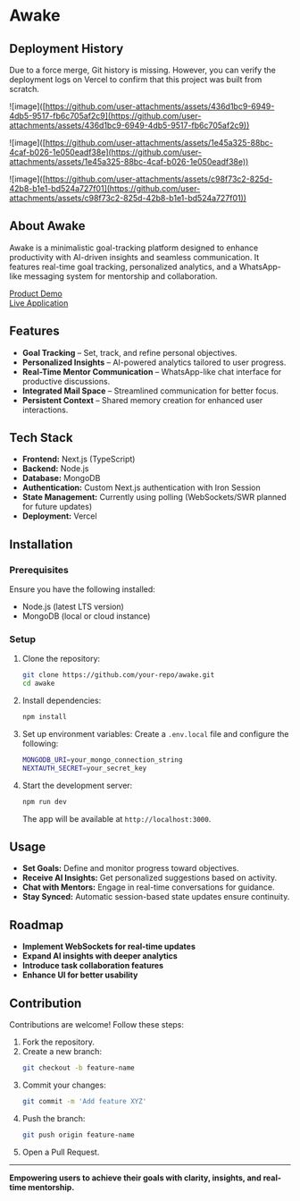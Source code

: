 # Awake

## Deployment History

Due to a force merge, Git history is missing. However, you can verify the deployment logs on Vercel to confirm that this project was built from scratch.



![image]\([https://github.com/user-attachments/assets/436d1bc9-6949-4db5-9517-fb6c705af2c9](https://github.com/user-attachments/assets/436d1bc9-6949-4db5-9517-fb6c705af2c9))

![image]\([https://github.com/user-attachments/assets/1e45a325-88bc-4caf-b026-1e050eadf38e](https://github.com/user-attachments/assets/1e45a325-88bc-4caf-b026-1e050eadf38e))

![image]\([https://github.com/user-attachments/assets/c98f73c2-825d-42b8-b1e1-bd524a727f01](https://github.com/user-attachments/assets/c98f73c2-825d-42b8-b1e1-bd524a727f01))

## About Awake

Awake is a minimalistic goal-tracking platform designed to enhance productivity with AI-driven insights and seamless communication. It features real-time goal tracking, personalized analytics, and a WhatsApp-like messaging system for mentorship and collaboration.

[Product Demo](https://www.youtube.com/watch?v=pqpSk4MElFo)\
[Live Application](https://simple-nextjs-app-green.vercel.app/)

## Features

- **Goal Tracking** – Set, track, and refine personal objectives.
- **Personalized Insights** – AI-powered analytics tailored to user progress.
- **Real-Time Mentor Communication** – WhatsApp-like chat interface for productive discussions.
- **Integrated Mail Space** – Streamlined communication for better focus.
- **Persistent Context** – Shared memory creation for enhanced user interactions.

## Tech Stack

- **Frontend:** Next.js (TypeScript)
- **Backend:** Node.js
- **Database:** MongoDB
- **Authentication:** Custom Next.js authentication with Iron Session
- **State Management:** Currently using polling (WebSockets/SWR planned for future updates)
- **Deployment:** Vercel

## Installation

### Prerequisites

Ensure you have the following installed:

- Node.js (latest LTS version)
- MongoDB (local or cloud instance)

### Setup

1. Clone the repository:
   ```sh
   git clone https://github.com/your-repo/awake.git
   cd awake
   ```
2. Install dependencies:
   ```sh
   npm install
   ```
3. Set up environment variables:
   Create a `.env.local` file and configure the following:
   ```sh
   MONGODB_URI=your_mongo_connection_string
   NEXTAUTH_SECRET=your_secret_key
   ```
4. Start the development server:
   ```sh
   npm run dev
   ```
   The app will be available at `http://localhost:3000`.

## Usage

- **Set Goals:** Define and monitor progress toward objectives.
- **Receive AI Insights:** Get personalized suggestions based on activity.
- **Chat with Mentors:** Engage in real-time conversations for guidance.
- **Stay Synced:** Automatic session-based state updates ensure continuity.

## Roadmap

- **Implement WebSockets for real-time updates**
- **Expand AI insights with deeper analytics**
- **Introduce task collaboration features**
- **Enhance UI for better usability**

## Contribution

Contributions are welcome! Follow these steps:

1. Fork the repository.
2. Create a new branch:
   ```sh
   git checkout -b feature-name
   ```
3. Commit your changes:
   ```sh
   git commit -m 'Add feature XYZ'
   ```
4. Push the branch:
   ```sh
   git push origin feature-name
   ```
5. Open a Pull Request.

---

**Empowering users to achieve their goals with clarity, insights, and real-time mentorship.**

